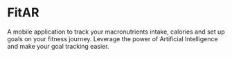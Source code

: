 # FitAR

A mobile application to track your macronutrients intake, calories and set up goals on your fitness journey.
Leverage the power of Artificial Intelligence and make your goal tracking easier.